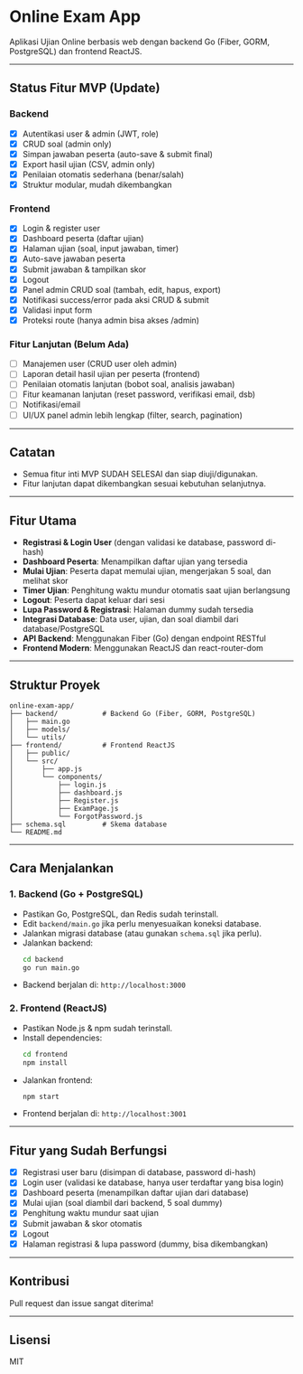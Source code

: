 # Online Exam App

Aplikasi Ujian Online berbasis web dengan backend Go (Fiber, GORM, PostgreSQL) dan frontend ReactJS.

---

## Status Fitur MVP (Update)

### Backend
- [x] Autentikasi user & admin (JWT, role)
- [x] CRUD soal (admin only)
- [x] Simpan jawaban peserta (auto-save & submit final)
- [x] Export hasil ujian (CSV, admin only)
- [x] Penilaian otomatis sederhana (benar/salah)
- [x] Struktur modular, mudah dikembangkan

### Frontend
- [x] Login & register user
- [x] Dashboard peserta (daftar ujian)
- [x] Halaman ujian (soal, input jawaban, timer)
- [x] Auto-save jawaban peserta
- [x] Submit jawaban & tampilkan skor
- [x] Logout
- [x] Panel admin CRUD soal (tambah, edit, hapus, export)
- [x] Notifikasi success/error pada aksi CRUD & submit
- [x] Validasi input form
- [x] Proteksi route (hanya admin bisa akses /admin)

### Fitur Lanjutan (Belum Ada)
- [ ] Manajemen user (CRUD user oleh admin)
- [ ] Laporan detail hasil ujian per peserta (frontend)
- [ ] Penilaian otomatis lanjutan (bobot soal, analisis jawaban)
- [ ] Fitur keamanan lanjutan (reset password, verifikasi email, dsb)
- [ ] Notifikasi/email
- [ ] UI/UX panel admin lebih lengkap (filter, search, pagination)

---

## Catatan
- Semua fitur inti MVP SUDAH SELESAI dan siap diuji/digunakan.
- Fitur lanjutan dapat dikembangkan sesuai kebutuhan selanjutnya.

---

## Fitur Utama
- **Registrasi & Login User** (dengan validasi ke database, password di-hash)
- **Dashboard Peserta**: Menampilkan daftar ujian yang tersedia
- **Mulai Ujian**: Peserta dapat memulai ujian, mengerjakan 5 soal, dan melihat skor
- **Timer Ujian**: Penghitung waktu mundur otomatis saat ujian berlangsung
- **Logout**: Peserta dapat keluar dari sesi
- **Lupa Password & Registrasi**: Halaman dummy sudah tersedia
- **Integrasi Database**: Data user, ujian, dan soal diambil dari database/PostgreSQL
- **API Backend**: Menggunakan Fiber (Go) dengan endpoint RESTful
- **Frontend Modern**: Menggunakan ReactJS dan react-router-dom

---

## Struktur Proyek

```
online-exam-app/
├── backend/           # Backend Go (Fiber, GORM, PostgreSQL)
│   ├── main.go
│   ├── models/
│   └── utils/
├── frontend/          # Frontend ReactJS
│   ├── public/
│   └── src/
│       ├── app.js
│       └── components/
│           ├── login.js
│           ├── dashboard.js
│           ├── Register.js
│           ├── ExamPage.js
│           └── ForgotPassword.js
├── schema.sql         # Skema database
└── README.md
```

---

## Cara Menjalankan

### 1. **Backend (Go + PostgreSQL)**
- Pastikan Go, PostgreSQL, dan Redis sudah terinstall.
- Edit `backend/main.go` jika perlu menyesuaikan koneksi database.
- Jalankan migrasi database (atau gunakan `schema.sql` jika perlu).
- Jalankan backend:
  ```sh
  cd backend
  go run main.go
  ```
- Backend berjalan di: `http://localhost:3000`

### 2. **Frontend (ReactJS)**
- Pastikan Node.js & npm sudah terinstall.
- Install dependencies:
  ```sh
  cd frontend
  npm install
  ```
- Jalankan frontend:
  ```sh
  npm start
  ```
- Frontend berjalan di: `http://localhost:3001`

---

## Fitur yang Sudah Berfungsi
- [x] Registrasi user baru (disimpan di database, password di-hash)
- [x] Login user (validasi ke database, hanya user terdaftar yang bisa login)
- [x] Dashboard peserta (menampilkan daftar ujian dari database)
- [x] Mulai ujian (soal diambil dari backend, 5 soal dummy)
- [x] Penghitung waktu mundur saat ujian
- [x] Submit jawaban & skor otomatis
- [x] Logout
- [x] Halaman registrasi & lupa password (dummy, bisa dikembangkan)

---

## Kontribusi
Pull request dan issue sangat diterima!

---

## Lisensi
MIT 